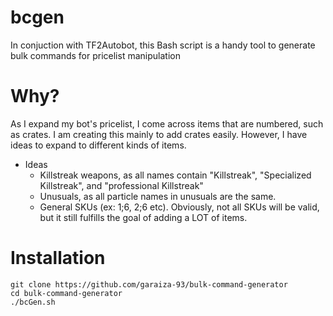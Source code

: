 # bcgen
In conjuction with TF2Autobot, this Bash script is a handy tool to generate bulk commands for pricelist manipulation

# Why?
As I expand my bot's pricelist, I come across items that are numbered, such as crates. I am creating this mainly to add crates easily. However, I have ideas to expand to different kinds of items.
 - Ideas
   - Killstreak weapons, as all names contain "Killstreak", "Specialized Killstreak", and "professional Killstreak"
   - Unusuals, as all particle names in unusuals are the same.
   - General SKUs (ex: 1;6, 2;6 etc). Obviously, not all SKUs will be valid, but it still fulfills the goal of adding a LOT of items.
 
 # Installation
 ```
 git clone https://github.com/garaiza-93/bulk-command-generator
 cd bulk-command-generator
 ./bcGen.sh
 ```
